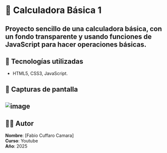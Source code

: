 # 📝 Calculadora Básica 1

Proyecto sencillo de una calculadora básica, con un fondo transparente y usando funciones de JavaScript para hacer operaciones básicas.
---



## 🚀 Tecnologías utilizadas

- HTML5, CSS3, JavaScript.

## 📸 Capturas de pantalla

![image](https://github.com/user-attachments/assets/c3629dec-a693-470a-80f3-1113ab63f2cf)
---


## 👨‍🎓 Autor

**Nombre**: [Fabio Cuffaro Camara]  
**Curso**: Youtube     
**Año**: 2025
